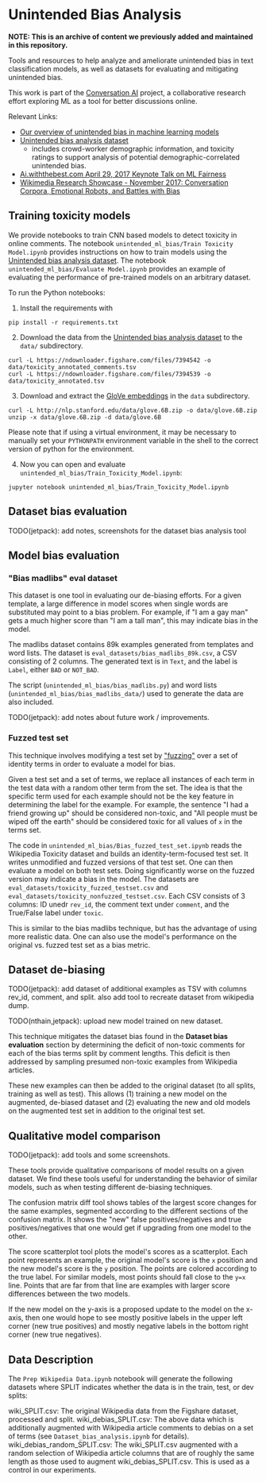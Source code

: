# Unintended Bias Analysis

**NOTE: This is an archive of content we previously added and maintained in this
repository.**

Tools and resources to help analyze and ameliorate unintended bias in text
classification models, as well as datasets for evaluating and mitigating
unintended bias.

This work is part of the [Conversation AI](https://conversationai.github.io/)
project, a collaborative research effort exploring ML as a tool for better
discussions online.

Relevant Links:

- [Our overview of unintended bias in machine learning
  models](https://conversationai.github.io/bias.html)
- [Unintended bias analysis
  dataset](https://figshare.com/articles/Wikipedia_Talk_Labels_Toxicity/4563973)
  - includes crowd-worker demographic information, and toxicity ratings to
    support analysis of potential demographic-correlated unintended bias.
- [Ai.withthebest.com April 29, 2017 Keynote Talk on ML
  Fairness](https://github.com/conversationai/conversationai-bias-analysis/blob/master/presentations/AI-with-the-best%20fairness%20presentation.pdf)
- [Wikimedia Research Showcase - November 2017: Conversation Corpora, Emotional
  Robots, and Battles with Bias](https://www.youtube.com/watch?v=nMENRAkeHnQ)

## Training toxicity models

We provide notebooks to train CNN based models to detect toxicity in online
comments. The notebook `unintended_ml_bias/Train Toxicity Model.ipynb` provides
instructions on how to train models using the [Unintended bias analysis
dataset](https://figshare.com/articles/Wikipedia_Talk_Labels_Toxicity/4563973).
The notebook `unintended_ml_bias/Evaluate Model.ipynb` provides an example of
evaluating the performance of pre-trained models on an arbitrary dataset.

To run the Python notebooks:

1. Install the requirements with

```
pip install -r requirements.txt
```

2. Download the data from the [Unintended bias analysis
   dataset](https://figshare.com/articles/Wikipedia_Talk_Labels_Toxicity/4563973)
   to the `data/` subdirectory.

```
curl -L https://ndownloader.figshare.com/files/7394542 -o data/toxicity_annotated_comments.tsv
curl -L https://ndownloader.figshare.com/files/7394539 -o data/toxicity_annotated.tsv
```

3. Download and extract the [GloVe
   embeddings](http://nlp.stanford.edu/data/glove.6B.zip) in the `data`
   subdirectory.

```
curl -L http://nlp.stanford.edu/data/glove.6B.zip -o data/glove.6B.zip
unzip -x data/glove.6B.zip -d data/glove.6B
```

Please note that if using a virtual environment, it may be necessary to manually
set your `PYTHONPATH` environment variable in the shell to the correct version
of python for the environment.

4. Now you can open and evaluate
   `unintended_ml_bias/Train_Toxicity_Model.ipynb`:

```
jupyter notebook unintended_ml_bias/Train_Toxicity_Model.ipynb
```

## Dataset bias evaluation

TODO(jetpack): add notes, screenshots for the dataset bias analysis tool

## Model bias evaluation

### "Bias madlibs" eval dataset

This dataset is one tool in evaluating our de-biasing efforts. For a given
template, a large difference in model scores when single words are substituted
may point to a bias problem. For example, if "I am a gay man" gets a much higher
score than "I am a tall man", this may indicate bias in the model.

The madlibs dataset contains 89k examples generated from templates and word
lists. The dataset is `eval_datasets/bias_madlibs_89k.csv`, a CSV consisting of
2 columns. The generated text is in `Text`, and the label is `Label`, either
`BAD` or `NOT_BAD`.

The script (`unintended_ml_bias/bias_madlibs.py`) and word lists
(`unintended_ml_bias/bias_madlibs_data/`) used to generate the data are also
included.

TODO(jetpack): add notes about future work / improvements.

### Fuzzed test set

This technique involves modifying a test set by
["fuzzing"](https://en.wikipedia.org/wiki/Fuzzing) over a set of identity terms
in order to evaluate a model for bias.

Given a test set and a set of terms, we replace all instances of each term in
the test data with a random other term from the set. The idea is that the
specific term used for each example should not be the key feature in determining
the label for the example. For example, the sentence "I had a <x> friend growing
up" should be considered non-toxic, and "All <x> people must be wiped off the
earth" should be considered toxic for all values of `x` in the terms set.

The code in `unintended_ml_bias/Bias_fuzzed_test_set.ipynb` reads the Wikipedia
Toxicity dataset and builds an identity-term-focused test set. It writes
unmodified and fuzzed versions of that test set. One can then evaluate a model
on both test sets. Doing significantly worse on the fuzzed version may indicate
a bias in the model. The datasets are
`eval_datasets/toxicity_fuzzed_testset.csv` and
`eval_datasets/toxicity_nonfuzzed_testset.csv`. Each CSV consists of 3 columns:
ID unedr `rev_id`, the comment text under `comment`, and the True/False label
under `toxic`.

This is similar to the bias madlibs technique, but has the advantage of using
more realistic data. One can also use the model's performance on the original
vs. fuzzed test set as a bias metric.

## Dataset de-biasing

TODO(jetpack): add dataset of additional examples as TSV with columns rev_id,
comment, and split. also add tool to recreate dataset from wikipedia dump.

TODO(nthain,jetpack): upload new model trained on new dataset.

This technique mitigates the dataset bias found in the **Dataset bias
evaluation** section by determining the deficit of non-toxic comments for each
of the bias terms split by comment lengths. This deficit is then addressed by
sampling presumed non-toxic examples from Wikipedia articles.

These new examples can then be added to the original dataset (to all splits,
training as well as test). This allows (1) training a new model on the
augmented, de-biased dataset and (2) evaluating the new and old models on the
augmented test set in addition to the original test set.

## Qualitative model comparison

TODO(jetpack): add tools and some screenshots.

These tools provide qualitative comparisons of model results on a given dataset.
We find these tools useful for understanding the behavior of similar models,
such as when testing different de-biasing techniques.

The confusion matrix diff tool shows tables of the largest score changes for the
same examples, segmented according to the different sections of the confusion
matrix. It shows the "new" false positives/negatives and true
positives/negatives that one would get if upgrading from one model to the other.

The score scatterplot tool plots the model's scores as a scatterplot. Each point
represents an example, the original model's score is the `x` position and the
new model's score is the `y` position. The points are colored according to the
true label. For similar models, most points should fall close to the `y=x` line.
Points that are far from that line are examples with larger score differences
between the two models.

If the new model on the y-axis is a proposed update to the model on the x-axis,
then one would hope to see mostly positive labels in the upper left corner (new
true positives) and mostly negative labels in the bottom right corner (new true
negatives).

## Data Description

The `Prep Wikipedia Data.ipynb` notebook will generate the following datasets
where SPLIT indicates whether the data is in the train, test, or dev splits:

wiki_SPLIT.csv: The original Wikipedia data from the Figshare dataset, processed
and split. wiki_debias_SPLIT.csv: The above data which is additionally augmented
with Wikipedia article comments to debias on a set of terms (see
`Dataset_bias_analysis.ipynb` for details). wiki_debias_random_SPLIT.csv: The
wiki_SPLIT.csv augmented with a random selection of Wikipedia article columns
that are of roughly the same length as those used to augment
wiki_debias_SPLIT.csv. This is used as a control in our experiments.
